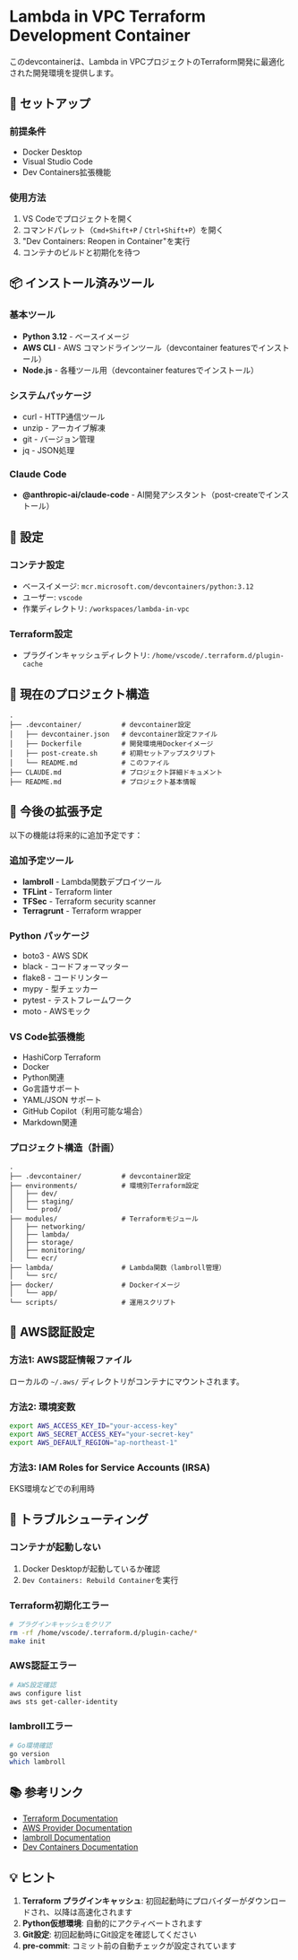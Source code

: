 # Lambda in VPC Terraform Development Container

このdevcontainerは、Lambda in VPCプロジェクトのTerraform開発に最適化された開発環境を提供します。

## 🚀 セットアップ

### 前提条件

- Docker Desktop
- Visual Studio Code
- Dev Containers拡張機能

### 使用方法

1. VS Codeでプロジェクトを開く
2. コマンドパレット（`Cmd+Shift+P` / `Ctrl+Shift+P`）を開く
3. "Dev Containers: Reopen in Container"を実行
4. コンテナのビルドと初期化を待つ

## 📦 インストール済みツール

### 基本ツール

- **Python 3.12** - ベースイメージ
- **AWS CLI** - AWS コマンドラインツール（devcontainer featuresでインストール）
- **Node.js** - 各種ツール用（devcontainer featuresでインストール）

### システムパッケージ

- curl - HTTP通信ツール
- unzip - アーカイブ解凍
- git - バージョン管理
- jq - JSON処理

### Claude Code

- **@anthropic-ai/claude-code** - AI開発アシスタント（post-createでインストール）

## 🔧 設定

### コンテナ設定

- ベースイメージ: `mcr.microsoft.com/devcontainers/python:3.12`
- ユーザー: `vscode`
- 作業ディレクトリ: `/workspaces/lambda-in-vpc`

### Terraform設定

- プラグインキャッシュディレクトリ: `/home/vscode/.terraform.d/plugin-cache`

## 📁 現在のプロジェクト構造

```
.
├── .devcontainer/          # devcontainer設定
│   ├── devcontainer.json   # devcontainer設定ファイル
│   ├── Dockerfile          # 開発環境用Dockerイメージ
│   ├── post-create.sh      # 初期セットアップスクリプト
│   └── README.md           # このファイル
├── CLAUDE.md               # プロジェクト詳細ドキュメント
├── README.md               # プロジェクト基本情報
```

## 🚧 今後の拡張予定

以下の機能は将来的に追加予定です：

### 追加予定ツール

- **lambroll** - Lambda関数デプロイツール
- **TFLint** - Terraform linter
- **TFSec** - Terraform security scanner
- **Terragrunt** - Terraform wrapper

### Python パッケージ

- boto3 - AWS SDK
- black - コードフォーマッター
- flake8 - コードリンター
- mypy - 型チェッカー
- pytest - テストフレームワーク
- moto - AWSモック

### VS Code拡張機能

- HashiCorp Terraform
- Docker
- Python関連
- Go言語サポート
- YAML/JSON サポート
- GitHub Copilot（利用可能な場合）
- Markdown関連

### プロジェクト構造（計画）

```
.
├── .devcontainer/          # devcontainer設定
├── environments/           # 環境別Terraform設定
│   ├── dev/
│   ├── staging/
│   └── prod/
├── modules/                # Terraformモジュール
│   ├── networking/
│   ├── lambda/
│   ├── storage/
│   ├── monitoring/
│   └── ecr/
├── lambda/                 # Lambda関数（lambroll管理）
│   └── src/
├── docker/                 # Dockerイメージ
│   └── app/
└── scripts/                # 運用スクリプト
```

## 🔐 AWS認証設定

### 方法1: AWS認証情報ファイル

ローカルの `~/.aws/` ディレクトリがコンテナにマウントされます。

### 方法2: 環境変数

```bash
export AWS_ACCESS_KEY_ID="your-access-key"
export AWS_SECRET_ACCESS_KEY="your-secret-key"
export AWS_DEFAULT_REGION="ap-northeast-1"
```

### 方法3: IAM Roles for Service Accounts (IRSA)

EKS環境などでの利用時

## 🐛 トラブルシューティング

### コンテナが起動しない

1. Docker Desktopが起動しているか確認
2. `Dev Containers: Rebuild Container`を実行

### Terraform初期化エラー

```bash
# プラグインキャッシュをクリア
rm -rf /home/vscode/.terraform.d/plugin-cache/*
make init
```

### AWS認証エラー

```bash
# AWS設定確認
aws configure list
aws sts get-caller-identity
```

### lambrollエラー

```bash
# Go環境確認
go version
which lambroll
```

## 📚 参考リンク

- [Terraform Documentation](https://www.terraform.io/docs)
- [AWS Provider Documentation](https://registry.terraform.io/providers/hashicorp/aws/latest/docs)
- [lambroll Documentation](https://github.com/fujiwara/lambroll)
- [Dev Containers Documentation](https://containers.dev/)

## 💡 ヒント

1. **Terraform プラグインキャッシュ**: 初回起動時にプロバイダーがダウンロードされ、以降は高速化されます
2. **Python仮想環境**: 自動的にアクティベートされます
3. **Git設定**: 初回起動時にGit設定を確認してください
4. **pre-commit**: コミット前の自動チェックが設定されています
